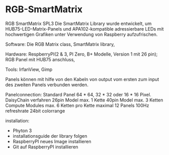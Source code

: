 # RGB-SmartMatrix
RGB SmartMatrix SPL3
Die SmartMatrix Library wurde entwickelt, um HUB75-LED-Matrix-Panels und APA102-kompatible adressierbare LEDs mit hochwertigen Grafiken unter Verwendung von Raspberry aufzufrischen.

Software: Die RGB Matrix class, SmartMatrix library, 

Hardware: RespberryPI(2 & 3, PI Zero, B+ Modelle, Version 1 mit 26 pin); RGB Panel mit HUB75 anschluss, 

Tools: IrfanView, Gimp

Panels können mit hilfe von den Kabeln von output vom ersten zum input des zweiten Panels verbunden werden. 

Panelconnection: 
Standard Panel 64 * 64, 32 * 32 oder 16 * 16 Pixel.
DaisyChain verfahren
26pin Model max. 1 Kette
40pin Model max. 3 Ketten
Compute Modules max. 6 Ketten
pro Kette maximal 12 Panels 
100Hz refreshrate 
24bit colorrange 

installation: 
- Phyton 3 
- installationsguide der library folgen 
- RaspberryPI neues Image installieren 
- Git auf RaspberryPI installieren 
